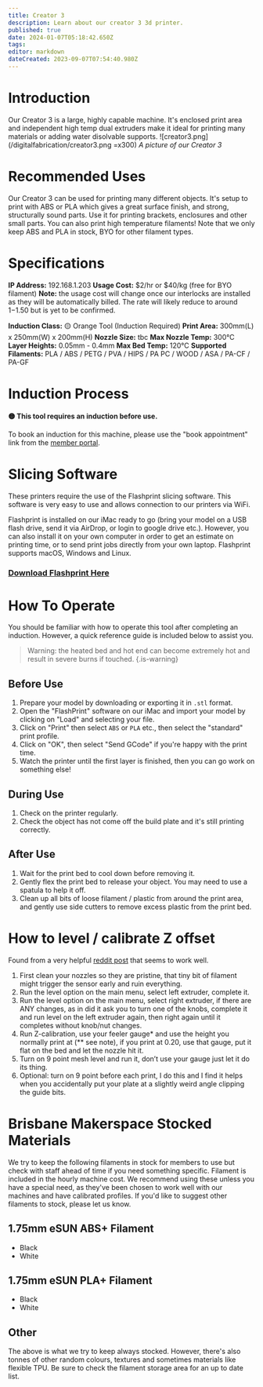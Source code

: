 ```yaml
---
title: Creator 3
description: Learn about our creator 3 3d printer.
published: true
date: 2024-01-07T05:18:42.650Z
tags: 
editor: markdown
dateCreated: 2023-09-07T07:54:40.980Z
---
```


# Introduction
Our Creator 3 is a large, highly capable machine. It's enclosed print area and independent high temp dual extruders make it ideal for printing many materials or adding water disolvable supports.
![creator3.png](/digitalfabrication/creator3.png =x300)
*A picture of our Creator 3*

# Recommended Uses
Our Creator 3 can be used for printing many different objects. It's setup to print with ABS or PLA which gives a great surface finish, and strong, structurally sound parts. Use it for printing brackets, enclosures and other small parts. You can also print high temperature filaments! Note that we only keep ABS and PLA in stock, BYO for other filament types.

# Specifications
**IP Address:** 192.168.1.203
**Usage Cost:** $2/hr or $40/kg (free for BYO filament)
**Note:** the usage cost will change once our interlocks are installed as they will be automatically billed. The rate will likely reduce to around $1-$1.50 but is yet to be confirmed.

**Induction Class:** 🟡 Orange Tool (Induction Required)
**Print Area:** 300mm(L) x 250mm(W) x 200mm(H)
**Nozzle Size:** tbc
**Max Nozzle Temp:** 300°C
**Layer Heights:** 0.05mm - 0.4mm
**Max Bed Temp:** 120°C
**Supported Filaments:** PLA / ABS / PETG / PVA / HIPS / PA PC / WOOD / ASA / PA-CF / PA-GF

# Induction Process
**🟡 This tool requires an induction before use.**

To book an induction for this machine, please use the "book appointment" link from the [member portal](https://portal.brisbanemaker.space).

# Slicing Software
These printers require the use of the Flashprint slicing software. This software is very easy to use and allows connection to our printers via WiFi.

Flashprint is installed on our iMac ready to go (bring your model on a USB flash drive, send it via AirDrop, or login to google drive etc.). However, you can also install it on your own computer in order to get an estimate on printing time, or to send print jobs directly from your own laptop. Flashprint supports macOS, Windows and Linux.

### [Download Flashprint Here](https://www.flashforge.com/download-center/63)

# How To Operate
You should be familiar with how to operate this tool after completing an induction. However, a quick reference guide is included below to assist you.

> Warning: the heated bed and hot end can become extremely hot and result in severe burns if touched.
{.is-warning}

## Before Use
1. Prepare your model by downloading or exporting it in `.stl` format.
2. Open the "FlashPrint" software on our iMac and import your model by clicking on "Load" and selecting your file.
3. Click on "Print" then select `ABS` or `PLA` etc., then select the "standard" print profile.
4. Click on "OK", then select "Send GCode" if you're happy with the print time.
5. Watch the printer until the first layer is finished, then you can go work on something else!

## During Use
1. Check on the printer regularly.
2. Check the object has not come off the build plate and it's still printing correctly.

## After Use
1. Wait for the print bed to cool down before removing it.
2. Gently flex the print bed to release your object. You may need to use a spatula to help it off.
3. Clean up all bits of loose filament / plastic from around the print area, and gently use side cutters to remove excess plastic from the print bed.

# How to level / calibrate Z offset
Found from a very helpful [reddit post](https://www.reddit.com/r/FlashForge/comments/12rsbt5/guide_tramming_levelling_on_a_creator_3/) that seems to work well.

1. First clean your nozzles so they are pristine, that tiny bit of filament might trigger the sensor early and ruin everything.
2. Run the level option on the main menu, select left extruder, complete it.
3. Run the level option on the main menu, select right extruder, if there are ANY changes, as in did it ask you to turn one of the knobs, complete it and run level on the left extruder again, then right again until it completes without knob/nut changes.
4. Run Z-calibration, use your feeler gauge* and use the height you normally print at (** see note), if you print at 0.20, use that gauge, put it flat on the bed and let the nozzle hit it.
5. Turn on 9 point mesh level and run it, don’t use your gauge just let it do its thing.
6. Optional: turn on 9 point before each print, I do this and I find it helps when you accidentally put your plate at a slightly weird angle clipping the guide bits.

# Brisbane Makerspace Stocked Materials
We try to keep the following filaments in stock for members to use but check with staff ahead of time if you need something specific. Filament is included in the hourly machine cost. We recommend using these unless you have a special need, as they've been chosen to work well with our machines and have calibrated profiles. If you'd like to suggest other filaments to stock, please let us know.

## 1.75mm eSUN ABS+ Filament
* Black
* White

## 1.75mm eSUN PLA+ Filament
* Black
* White

## Other
The above is what we try to keep always stocked. However, there's also tonnes of other random colours, textures and sometimes materials like flexible TPU. Be sure to check the filament storage area for an up to date list.